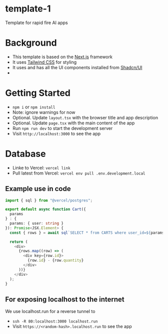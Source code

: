 # template-1
Template for rapid fire AI apps

# Background
- This template is based on the [Next.js](https://nextjs.org/) framework
- It uses [Tailwind CSS](https://tailwindcss.com/) for styling
- It uses and has all the UI components installed from [Shadcn/UI](https://ui.shadcn.com/)
-

# Getting Started
- `npm i` or `npm install`
- Note: ignore warnings for now
- Optional. Update `layout.tsx` with the browser title and app description
- Optional. Update `page.tsx` with the main content of the app
- Run `npm run dev` to start the development server
- Visit `http://localhost:3000` to see the app

# Database
- Linke to Vercel: `vercel link`
- Pull latest from Vercel: `vercel env pull .env.development.local`

## Example use in code
```ts
import { sql } from "@vercel/postgres";

export default async function Cart({
  params
} : {
  params: { user: string }
}): Promise<JSX.Element> {
  const { rows } = await sql`SELECT * from CARTS where user_id=${params.user}`;

  return (
    <div>
      {rows.map((row) => (
        <div key={row.id}>
          {row.id} - {row.quantity}
        </div>
      ))}
    </div>
  );
}
```

## For exposing localhost to the internet
We use localhost.run for a reverse tunnel to 
- `ssh -R 80:localhost:3000 localhost.run`
- Visit `https://<random-hash>.localhost.run` to see the app
